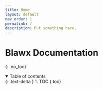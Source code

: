 ```yaml
---
title: Home
layout: default
nav_order: 1
permalink: /
description: Put something here.
---
```


# Blawx Documentation
{: .no_toc}

<details open markdown="block">
  <summary>
    Table of contents
  </summary>
  {: .text-delta }
1. TOC
{:toc}
</details>
